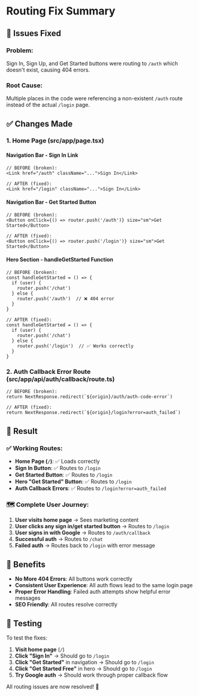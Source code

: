 # Routing Fix Summary

## 🔧 **Issues Fixed**

### **Problem:**
Sign In, Sign Up, and Get Started buttons were routing to `/auth` which doesn't exist, causing 404 errors.

### **Root Cause:**
Multiple places in the code were referencing a non-existent `/auth` route instead of the actual `/login` page.

## ✅ **Changes Made**

### **1. Home Page (src/app/page.tsx)**

#### **Navigation Bar - Sign In Link**
```tsx
// BEFORE (broken):
<Link href="/auth" className="...">Sign In</Link>

// AFTER (fixed):
<Link href="/login" className="...">Sign In</Link>
```

#### **Navigation Bar - Get Started Button**
```tsx
// BEFORE (broken):
<Button onClick={() => router.push('/auth')} size="sm">Get Started</Button>

// AFTER (fixed):
<Button onClick={() => router.push('/login')} size="sm">Get Started</Button>
```

#### **Hero Section - handleGetStarted Function**
```tsx
// BEFORE (broken):
const handleGetStarted = () => {
  if (user) {
    router.push('/chat')
  } else {
    router.push('/auth')  // ❌ 404 error
  }
}

// AFTER (fixed):
const handleGetStarted = () => {
  if (user) {
    router.push('/chat')
  } else {
    router.push('/login')  // ✅ Works correctly
  }
}
```

### **2. Auth Callback Error Route (src/app/api/auth/callback/route.ts)**

```tsx
// BEFORE (broken):
return NextResponse.redirect(`${origin}/auth/auth-code-error`)

// AFTER (fixed):
return NextResponse.redirect(`${origin}/login?error=auth_failed`)
```

## 🚀 **Result**

### **✅ Working Routes:**
- **Home Page (`/`)**: ✅ Loads correctly
- **Sign In Button**: ✅ Routes to `/login`
- **Get Started Button**: ✅ Routes to `/login`
- **Hero "Get Started" Button**: ✅ Routes to `/login`
- **Auth Callback Errors**: ✅ Routes to `/login?error=auth_failed`

### **🗺️ Complete User Journey:**
1. **User visits home page** → Sees marketing content
2. **User clicks any sign in/get started button** → Routes to `/login`
3. **User signs in with Google** → Routes to `/auth/callback`
4. **Successful auth** → Routes to `/chat`
5. **Failed auth** → Routes back to `/login` with error message

## 🎯 **Benefits**

- **No More 404 Errors**: All buttons work correctly
- **Consistent User Experience**: All auth flows lead to the same login page
- **Proper Error Handling**: Failed auth attempts show helpful error messages
- **SEO Friendly**: All routes resolve correctly

## 📝 **Testing**

To test the fixes:

1. **Visit home page** (`/`)
2. **Click "Sign In"** → Should go to `/login`
3. **Click "Get Started"** in navigation → Should go to `/login`  
4. **Click "Get Started Free"** in hero → Should go to `/login`
5. **Try Google auth** → Should work through proper callback flow

All routing issues are now resolved! 🎉
